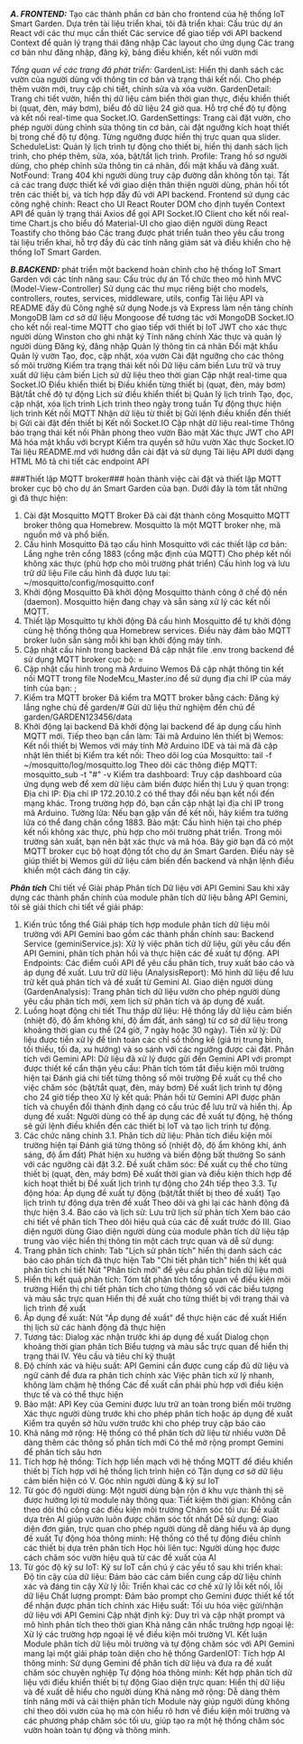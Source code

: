***A. FRONTEND:***
Tạo các thành phần cơ bản cho frontend của hệ thống IoT Smart Garden. Dựa trên tài liệu triển khai, tôi đã triển khai:
Cấu trúc dự án React với các thư mục cần thiết
Các service để giao tiếp với API backend
Context để quản lý trạng thái đăng nhập
Các layout cho ứng dụng
Các trang cơ bản như đăng nhập, đăng ký, bảng điều khiển, kết nối vườn mới

*Tổng quan về các trang đã phát triển:*
GardenList: Hiển thị danh sách các vườn của người dùng với thông tin cơ bản và trạng thái kết nối. Cho phép thêm vườn mới, truy cập chi tiết, chỉnh sửa và xóa vườn.
GardenDetail: Trang chi tiết vườn, hiển thị dữ liệu cảm biến thời gian thực, điều khiển thiết bị (quạt, đèn, máy bơm), biểu đồ dữ liệu 24 giờ qua. Hỗ trợ chế độ tự động và kết nối real-time qua Socket.IO.
GardenSettings: Trang cài đặt vườn, cho phép người dùng chỉnh sửa thông tin cơ bản, cài đặt ngưỡng kích hoạt thiết bị trong chế độ tự động. Từng ngưỡng được hiển thị trực quan qua slider.
ScheduleList: Quản lý lịch trình tự động cho thiết bị, hiển thị danh sách lịch trình, cho phép thêm, sửa, xóa, bật/tắt lịch trình.
Profile: Trang hồ sơ người dùng, cho phép chỉnh sửa thông tin cá nhân, đổi mật khẩu và đăng xuất.
NotFound: Trang 404 khi người dùng truy cập đường dẫn không tồn tại.
Tất cả các trang được thiết kế với giao diện thân thiện người dùng, phản hồi tốt trên các thiết bị, và tích hợp đầy đủ với API backend.
Frontend sử dụng các công nghệ chính:
React cho UI
React Router DOM cho định tuyến
Context API để quản lý trạng thái
Axios để gọi API
Socket.IO Client cho kết nối real-time
Chart.js cho biểu đồ
Material-UI cho giao diện người dùng
React Toastify cho thông báo
Các trang được phát triển tuân theo yêu cầu trong tài liệu triển khai, hỗ trợ đầy đủ các tính năng giám sát và điều khiển cho hệ thống IoT Smart Garden.

***B.BACKEND:***
phát triển một backend hoàn chỉnh cho hệ thống IoT Smart Garden với các tính năng sau:
Cấu trúc dự án
Tổ chức theo mô hình MVC (Model-View-Controller)
Sử dụng các thư mục riêng biệt cho models, controllers, routes, services, middleware, utils, config
Tài liệu API và README đầy đủ
Công nghệ sử dụng
Node.js và Express làm nền tảng chính
MongoDB làm cơ sở dữ liệu
Mongoose để tương tác với MongoDB
Socket.IO cho kết nối real-time
MQTT cho giao tiếp với thiết bị IoT
JWT cho xác thực người dùng
Winston cho ghi nhật ký
Tính năng chính
Xác thực và quản lý người dùng
Đăng ký, đăng nhập
Quản lý thông tin cá nhân
Đổi mật khẩu
Quản lý vườn
Tạo, đọc, cập nhật, xóa vườn
Cài đặt ngưỡng cho các thông số môi trường
Kiểm tra trạng thái kết nối
Dữ liệu cảm biến
Lưu trữ và truy xuất dữ liệu cảm biến
Lịch sử dữ liệu theo thời gian
Cập nhật real-time qua Socket.IO
Điều khiển thiết bị
Điều khiển từng thiết bị (quạt, đèn, máy bơm)
Bật/tắt chế độ tự động
Lịch sử điều khiển thiết bị
Quản lý lịch trình
Tạo, đọc, cập nhật, xóa lịch trình
Lịch trình theo ngày trong tuần
Tự động thực hiện lịch trình
Kết nối MQTT
Nhận dữ liệu từ thiết bị
Gửi lệnh điều khiển đến thiết bị
Gửi cài đặt đến thiết bị
Kết nối Socket.IO
Cập nhật dữ liệu real-time
Thông báo trạng thái kết nối
Phân phòng theo vườn
Bảo mật
Xác thực JWT cho API
Mã hóa mật khẩu với bcrypt
Kiểm tra quyền sở hữu vườn
Xác thực Socket.IO
Tài liệu
README.md với hướng dẫn cài đặt và sử dụng
Tài liệu API dưới dạng HTML
Mô tả chi tiết các endpoint API


###Thiết lập MQTT broker###
hoàn thành việc cài đặt và thiết lập MQTT broker cục bộ cho dự án Smart Garden của bạn. Dưới đây là tóm tắt những gì đã thực hiện:
1. Cài đặt Mosquitto MQTT Broker
Đã cài đặt thành công Mosquitto MQTT broker thông qua Homebrew. Mosquitto là một MQTT broker nhẹ, mã nguồn mở và phổ biến.
2. Cấu hình Mosquitto
Đã tạo cấu hình Mosquitto với các thiết lập cơ bản:
Lắng nghe trên cổng 1883 (cổng mặc định của MQTT)
Cho phép kết nối không xác thực (phù hợp cho môi trường phát triển)
Cấu hình log và lưu trữ dữ liệu
File cấu hình đã được lưu tại: ~/mosquitto/config/mosquitto.conf
3. Khởi động Mosquitto
Đã khởi động Mosquitto thành công ở chế độ nền (daemon). Mosquitto hiện đang chạy và sẵn sàng xử lý các kết nối MQTT.
4. Thiết lập Mosquitto tự khởi động
Đã cấu hình Mosquitto để tự khởi động cùng hệ thống thông qua Homebrew services. Điều này đảm bảo MQTT broker luôn sẵn sàng mỗi khi bạn khởi động máy tính.
5. Cập nhật cấu hình trong backend
Đã cập nhật file .env trong backend để sử dụng MQTT broker cục bộ:
=
6. Cập nhật cấu hình trong mã Arduino Wemos
Đã cập nhật thông tin kết nối MQTT trong file NodeMcu_Master.ino để sử dụng địa chỉ IP của máy tính của bạn:
;
7. Kiểm tra MQTT broker
Đã kiểm tra MQTT broker bằng cách:
Đăng ký lắng nghe chủ đề garden/#
Gửi dữ liệu thử nghiệm đến chủ đề garden/GARDEN123456/data
8. Khởi động lại backend
Đã khởi động lại backend để áp dụng cấu hình MQTT mới.
Tiếp theo bạn cần làm:
Tải mã Arduino lên thiết bị Wemos:
Kết nối thiết bị Wemos với máy tính
Mở Arduino IDE và tải mã đã cập nhật lên thiết bị
Kiểm tra kết nối:
Theo dõi log của Mosquitto: tail -f ~/mosquitto/log/mosquitto.log
Theo dõi các thông điệp MQTT: mosquitto_sub -t "#" -v
Kiểm tra dashboard:
Truy cập dashboard của ứng dụng web để xem dữ liệu cảm biến được hiển thị
Lưu ý quan trọng:
Địa chỉ IP: Địa chỉ IP 172.20.10.2 có thể thay đổi nếu bạn kết nối đến mạng khác. Trong trường hợp đó, bạn cần cập nhật lại địa chỉ IP trong mã Arduino.
Tường lửa: Nếu bạn gặp vấn đề kết nối, hãy kiểm tra tường lửa có thể đang chặn cổng 1883.
Bảo mật: Cấu hình hiện tại cho phép kết nối không xác thực, phù hợp cho môi trường phát triển. Trong môi trường sản xuất, bạn nên bật xác thực và mã hóa.
Bây giờ bạn đã có một MQTT broker cục bộ hoạt động tốt cho dự án Smart Garden. Điều này sẽ giúp thiết bị Wemos gửi dữ liệu cảm biến đến backend và nhận lệnh điều khiển một cách đáng tin cậy.

***Phân tích***
 Chi tiết về Giải pháp Phân tích Dữ liệu với API Gemini
Sau khi xây dựng các thành phần chính của module phân tích dữ liệu bằng API Gemini, tôi sẽ giải thích chi tiết về giải pháp:
1. Kiến trúc tổng thể
Giải pháp tích hợp module phân tích dữ liệu môi trường với API Gemini bao gồm các thành phần chính sau:
Backend Service (geminiService.js): Xử lý việc phân tích dữ liệu, gửi yêu cầu đến API Gemini, phân tích phản hồi và thực hiện các đề xuất tự động.
API Endpoints: Các điểm cuối API để yêu cầu phân tích, truy xuất báo cáo và áp dụng đề xuất.
Lưu trữ dữ liệu (AnalysisReport): Mô hình dữ liệu để lưu trữ kết quả phân tích và đề xuất từ Gemini AI.
Giao diện người dùng (GardenAnalysis): Trang phân tích dữ liệu vườn cho phép người dùng yêu cầu phân tích mới, xem lịch sử phân tích và áp dụng đề xuất.
2. Luồng hoạt động chi tiết
Thu thập dữ liệu: Hệ thống lấy dữ liệu cảm biến (nhiệt độ, độ ẩm không khí, độ ẩm đất, ánh sáng) từ cơ sở dữ liệu trong khoảng thời gian cụ thể (24 giờ, 7 ngày hoặc 30 ngày).
Tiền xử lý: Dữ liệu được tiền xử lý để tính toán các chỉ số thống kê (giá trị trung bình, tối thiểu, tối đa, xu hướng) và so sánh với các ngưỡng được cài đặt.
Phân tích với Gemini API: Dữ liệu đã xử lý được gửi đến Gemini API với prompt được thiết kế cẩn thận yêu cầu:
Phân tích tóm tắt điều kiện môi trường hiện tại
Đánh giá chi tiết từng thông số môi trường
Đề xuất cụ thể cho việc chăm sóc (bật/tắt quạt, đèn, máy bơm)
Đề xuất lịch trình tự động cho 24 giờ tiếp theo
Xử lý kết quả: Phản hồi từ Gemini API được phân tích và chuyển đổi thành định dạng có cấu trúc để lưu trữ và hiển thị.
Áp dụng đề xuất: Người dùng có thể áp dụng các đề xuất tự động, hệ thống sẽ gửi lệnh điều khiển đến các thiết bị IoT và tạo lịch trình tự động.
3. Các chức năng chính
3.1. Phân tích dữ liệu:
Phân tích điều kiện môi trường hiện tại
Đánh giá từng thông số (nhiệt độ, độ ẩm không khí, ánh sáng, độ ẩm đất)
Phát hiện xu hướng và biến động bất thường
So sánh với các ngưỡng cài đặt
3.2. Đề xuất chăm sóc:
Đề xuất cụ thể cho từng thiết bị (quạt, đèn, máy bơm)
Đề xuất thời gian và điều kiện thích hợp để kích hoạt thiết bị
Đề xuất lịch trình tự động cho 24h tiếp theo
3.3. Tự động hóa:
Áp dụng đề xuất tự động (bật/tắt thiết bị theo đề xuất)
Tạo lịch trình tự động dựa trên đề xuất
Theo dõi và ghi lại các hành động đã thực hiện
3.4. Báo cáo và lịch sử:
Lưu trữ lịch sử phân tích
Xem báo cáo chi tiết về phân tích
Theo dõi hiệu quả của các đề xuất trước đó
III. Giao diện người dùng
Giao diện người dùng của module phân tích dữ liệu tập trung vào việc hiển thị thông tin một cách trực quan và dễ sử dụng:
1. Trang phân tích chính:
Tab "Lịch sử phân tích" hiển thị danh sách các báo cáo phân tích đã thực hiện
Tab "Chi tiết phân tích" hiển thị kết quả phân tích chi tiết
Nút "Phân tích mới" để yêu cầu phân tích dữ liệu mới
2. Hiển thị kết quả phân tích:
Tóm tắt phân tích tổng quan về điều kiện môi trường
Hiển thị chi tiết phân tích cho từng thông số với các biểu tượng và màu sắc trực quan
Hiển thị đề xuất cho từng thiết bị với trạng thái và lịch trình đề xuất
3. Áp dụng đề xuất:
Nút "Áp dụng đề xuất" để thực hiện các đề xuất
Hiển thị lịch sử các hành động đã thực hiện
4. Tương tác:
Dialog xác nhận trước khi áp dụng đề xuất
Dialog chọn khoảng thời gian phân tích
Biểu tượng và màu sắc trực quan để hiển thị trạng thái
IV. Yêu cầu và tiêu chí kỹ thuật
1. Độ chính xác và hiệu suất:
API Gemini cần được cung cấp đủ dữ liệu và ngữ cảnh để đưa ra phân tích chính xác
Việc phân tích xử lý nhanh, không làm chậm hệ thống
Các đề xuất cần phải phù hợp với điều kiện thực tế và có thể thực hiện
2. Bảo mật:
API Key của Gemini được lưu trữ an toàn trong biến môi trường
Xác thực người dùng trước khi cho phép phân tích hoặc áp dụng đề xuất
Kiểm tra quyền sở hữu vườn trước khi cho phép truy cập báo cáo
3. Khả năng mở rộng:
Hệ thống có thể phân tích dữ liệu từ nhiều vườn
Dễ dàng thêm các thông số phân tích mới
Có thể mở rộng prompt Gemini để phân tích sâu hơn
4. Tích hợp hệ thống:
Tích hợp liền mạch với hệ thống MQTT để điều khiển thiết bị
Tích hợp với hệ thống lịch trình hiện có
Tận dụng cơ sở dữ liệu cảm biến hiện có
V. Góc nhìn người dùng & kỹ sư IoT
1. Từ góc độ người dùng:
Một người dùng bận rộn ở khu vực thành thị sẽ được hưởng lợi từ module này thông qua:
Tiết kiệm thời gian: Không cần theo dõi thủ công các điều kiện môi trường
Chăm sóc tối ưu: Đề xuất dựa trên AI giúp vườn luôn được chăm sóc tốt nhất
Dễ sử dụng: Giao diện đơn giản, trực quan cho phép người dùng dễ dàng hiểu và áp dụng đề xuất
Tự động hóa thông minh: Hệ thống có thể tự động điều chỉnh các thiết bị dựa trên phân tích
Học hỏi liên tục: Người dùng học được cách chăm sóc vườn hiệu quả từ các đề xuất của AI
2. Từ góc độ kỹ sư IoT:
Kỹ sư IoT cần chú ý các yếu tố sau khi triển khai:
Độ tin cậy của dữ liệu: Đảm bảo các cảm biến cung cấp dữ liệu chính xác và đáng tin cậy
Xử lý lỗi: Triển khai các cơ chế xử lý lỗi kết nối, lỗi dữ liệu
Chất lượng prompt: Đảm bảo prompt cho Gemini được thiết kế tốt để nhận được phân tích chính xác
Hiệu suất: Tối ưu hóa việc gửi/nhận dữ liệu với API Gemini
Cập nhật định kỳ: Duy trì và cập nhật prompt và mô hình phân tích theo thời gian
Khả năng cân nhắc trường hợp ngoại lệ: Xử lý các trường hợp ngoại lệ về điều kiện môi trường
VI. Kết luận
Module phân tích dữ liệu môi trường và tự động chăm sóc với API Gemini mang lại một giải pháp toàn diện cho hệ thống GardenIOT:
Tích hợp AI thông minh: Sử dụng Gemini để phân tích dữ liệu và đưa ra đề xuất chăm sóc chuyên nghiệp
Tự động hóa thông minh: Kết hợp phân tích dữ liệu với điều khiển thiết bị tự động
Giao diện trực quan: Hiển thị dữ liệu và đề xuất dễ hiểu cho người dùng
Khả năng mở rộng: Dễ dàng thêm tính năng mới và cải thiện phân tích
Module này giúp người dùng không chỉ theo dõi vườn của họ mà còn hiểu rõ hơn về điều kiện môi trường và các phương pháp chăm sóc tối ưu, giúp tạo ra một hệ thống chăm sóc vườn hoàn toàn tự động và thông minh.
